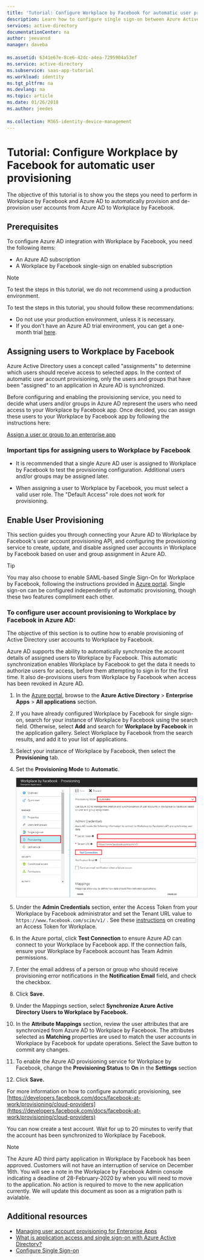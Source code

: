 ```yaml
---
title: 'Tutorial: Configure Workplace by Facebook for automatic user provisioning with Azure Active Directory | Microsoft Docs'
description: Learn how to configure single sign-on between Azure Active Directory and Workplace by Facebook.
services: active-directory
documentationCenter: na
author: jeevansd
manager: daveba

ms.assetid: 6341e67e-8ce6-42dc-a4ea-7295904a53ef
ms.service: active-directory
ms.subservice: saas-app-tutorial
ms.workload: identity
ms.tgt_pltfrm: na
ms.devlang: na
ms.topic: article
ms.date: 01/26/2018
ms.author: jeedes

ms.collection: M365-identity-device-management
---
```

# Tutorial: Configure Workplace by Facebook for automatic user provisioning

The objective of this tutorial is to show you the steps you need to perform in Workplace by Facebook and Azure AD to automatically provision and de-provision user accounts from Azure AD to Workplace by Facebook.

## Prerequisites

To configure Azure AD integration with Workplace by Facebook, you need the following items:

- An Azure AD subscription
- A Workplace by Facebook single-sign on enabled subscription

> [!NOTE]
> To test the steps in this tutorial, we do not recommend using a production environment.

To test the steps in this tutorial, you should follow these recommendations:

- Do not use your production environment, unless it is necessary.
- If you don't have an Azure AD trial environment, you can get a one-month trial [here](https://azure.microsoft.com/pricing/free-trial/).

## Assigning users to Workplace by Facebook

Azure Active Directory uses a concept called "assignments" to determine which users should receive access to selected apps. In the context of automatic user account provisioning, only the users and groups that have been "assigned" to an application in Azure AD is synchronized.

Before configuring and enabling the provisioning service, you need to decide what users and/or groups in Azure AD represent the users who need access to your Workplace by Facebook app. Once decided, you can assign these users to your Workplace by Facebook app by following the instructions here:

[Assign a user or group to an enterprise app](https://docs.microsoft.com/azure/active-directory/active-directory-coreapps-assign-user-azure-portal)

### Important tips for assigning users to Workplace by Facebook

*   It is recommended that a single Azure AD user is assigned to Workplace by Facebook to test the provisioning configuration. Additional users and/or groups may be assigned later.

*   When assigning a user to Workplace by Facebook, you must select a valid user role. The "Default Access" role does not work for provisioning.

## Enable User Provisioning

This section guides you through connecting your Azure AD to Workplace by Facebook's user account provisioning API, and configuring the provisioning service to create, update, and disable assigned user accounts in Workplace by Facebook based on user and group assignment in Azure AD.

>[!Tip]
>You may also choose to enable SAML-based Single Sign-On for Workplace by Facebook, following the instructions provided in [Azure portal](https://portal.azure.com). Single sign-on can be configured independently of automatic provisioning, though these two features compliment each other.

### To configure user account provisioning to Workplace by Facebook in Azure AD:

The objective of this section is to outline how to enable provisioning of Active Directory user accounts to Workplace by Facebook.

Azure AD supports the ability to automatically synchronize the account details of assigned users to Workplace by Facebook. This automatic synchronization enables Workplace by Facebook to get the data it needs to authorize users for access, before them attempting to sign in for the first time. It also de-provisions users from Workplace by Facebook when access has been revoked in Azure AD.

1. In the [Azure portal](https://portal.azure.com), browse to the **Azure Active Directory** > **Enterprise Apps** > **All applications** section.

2. If you have already configured Workplace by Facebook for single sign-on, search for your instance of Workplace by Facebook using the search field. Otherwise, select **Add** and search for **Workplace by Facebook** in the application gallery. Select Workplace by Facebook from the search results, and add it to your list of applications.

3. Select your instance of Workplace by Facebook, then select the **Provisioning** tab.

4. Set the **Provisioning Mode** to **Automatic**. 

    ![provisioning](./media/workplacebyfacebook-provisioning-tutorial/provisioning.png)

5. Under the **Admin Credentials** section, enter the Access Token from your Workplace by Facebook administrator and set the Tenant URL value to `https://www.facebook.com/scim/v1/` . See these [instructions](https://developers.facebook.com/docs/workplace/integrations/custom-integrations/apps) on creating an Access Token for Workplace. 

6. In the Azure portal, click **Test Connection** to ensure Azure AD can connect to your Workplace by Facebook app. If the connection fails, ensure your Workplace by Facebook account has Team Admin permissions.

7. Enter the email address of a person or group who should receive provisioning error notifications in the **Notification Email** field, and check the checkbox.

8. Click **Save.**

9. Under the Mappings section, select **Synchronize Azure Active Directory Users to Workplace by Facebook.**

10. In the **Attribute Mappings** section, review the user attributes that are synchronized from Azure AD to Workplace by Facebook. The attributes selected as **Matching** properties are used to match the user accounts in Workplace by Facebook for update operations. Select the Save button to commit any changes.

11. To enable the Azure AD provisioning service for Workplace by Facebook, change the **Provisioning Status** to **On** in the **Settings** section

12. Click **Save.**

For more information on how to configure automatic provisioning, see [https://developers.facebook.com/docs/facebook-at-work/provisioning/cloud-providers](https://developers.facebook.com/docs/facebook-at-work/provisioning/cloud-providers)

You can now create a test account. Wait for up to 20 minutes to verify that the account has been synchronized to Workplace by Facebook.

> [!NOTE]
> The Azure AD third party application in Workplace by Facebook has been approved. Customers will not have an interruption of service on December 16th. You will see a note in the Workplace by Facebook Admin console indicating a deadline of 28-February-2020 by when you will need to move to the application. No action is required to move to the new application currently. We will update this document as soon as a migration path is avialable.

## Additional resources

* [Managing user account provisioning for Enterprise Apps](tutorial-list.md)
* [What is application access and single sign-on with Azure Active Directory?](../manage-apps/what-is-single-sign-on.md)
* [Configure Single Sign-on](workplacebyfacebook-tutorial.md)
